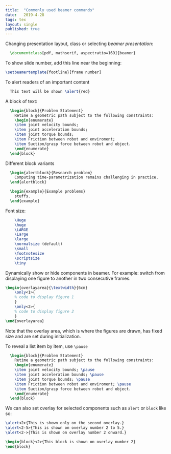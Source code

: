 ```yaml
---
title:  "Commonly used beamer commands"
date:   2019-4-28 
tags: tex
layout: single
published: true
---
```


Changing presentation layout, class or selecting *beamer presentation*:
```latex
  \documentclass[pdf, mathserif, aspectratio=169]{beamer}
```

To show slide number, add this line near the beginning:
```latex
\setbeamertemplate{footline}[frame number] 
```

To alert readers of an important content

```latex
  This text will be shown \alert{red}
```

A block of text:
```latex
  \begin{block}{Problem Statement}
    Retime a geometric path subject to the following constraints:
    \begin{enumerate}
    \item joint velocity bounds;
    \item joint acceleration bounds;
    \item joint torque bounds;
    \item Friction between robot and enviroment;
    \item Suction/grasp force between robot and object.
    \end{enumerate}
  \end{block}
```

Different block variants
```latex
  \begin{alertblock}{Research problem}
    Computing time-parametrization remains challenging in practice.
  \end{alertblock}

  \begin{example}{Example problems}
    stuffs.
  \end{example}
```

Font size:
```latex
    \Huge
    \huge
    \LARGE
    \Large
    \large
    \normalsize (default)
    \small
    \footnotesize
    \scriptsize
    \tiny
```


Dynamically show or hide components in beamer. For example: switch
from displaying one figure to another in two consecutive frames.

```latex
\begin{overlayarea}{\textwidth}{6cm}
    \only<1>{
	% code to display figure 1
	}
	\only<2>{
	% code to display figure 2
	}
\end{overlayarea}
```

Note that the overlay area, which is where the figures are drawn, has
fixed size and are set during initialization.

To reveal a list item by item, use `\pause`
```latex
  \begin{block}{Problem Statement}
    Retime a geometric path subject to the following constraints:
    \begin{enumerate}
    \item joint velocity bounds; \pause
    \item joint acceleration bounds; \pause
    \item joint torque bounds; \pause
    \item Friction between robot and enviroment; \pause
    \item Suction/grasp force between robot and object.
    \end{enumerate}
  \end{block}
```

We can also set overlay for selected components such as `alert` or
`block` like so:

```latex
\alert<2>{This is shown only on the second overlay.}
\alert<2-5>{This is shown on overlay number 2 to 5.}
\alert<2->{This is shown on overlay number 2 onward.}

\begin{block}<2>{This block is shown on overlay number 2}
\end{block}
```

